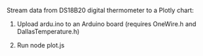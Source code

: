 Stream data from DS18B20 digital thermometer to a Plotly chart:

1) Upload ardu.ino to an Arduino board (requires OneWire.h and DallasTemperature.h)

2) Run node plot.js <title> to start listening to the serial port and streaming data to the Plotly chart (requires plotly, serialport, csv-write-stream)
